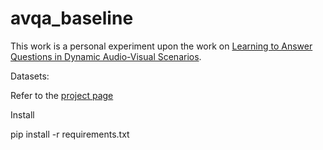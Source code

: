# avqa_baseline

This work is a personal experiment upon the work on [Learning to Answer Questions in Dynamic Audio-Visual Scenarios]([doc:linking-to-pages#anchor-links](https://arxiv.org/pdf/2203.14072)).

Datasets:

Refer to the [project page]([doc:linking-to-pages#anchor-links](https://arxiv.org/pdf/2203.14072))

Install

pip install -r requirements.txt
